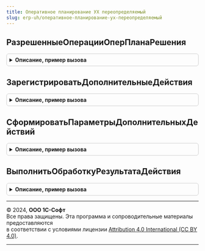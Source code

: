 ```yaml
---
title: Оперативное планирование УХ переопределяемый
slug: erp-uh/оперативное-планирование-ух-переопределяемый
---
```



## РазрешенныеОперацииОперПланаРешения
<details style="margin: 1em 0; padding: 0.5em; border: 1px solid #ccc; border-radius: 6px;">

<summary style="font-weight: bold; cursor: pointer;">Описание, пример вызова</summary>

```bsl

// Процедура корректирует доступные виды операций документ ОперативныйПлан для текущего решения
Процедура РазрешенныеОперацииОперПланаРешения(ВидБюджета, ВидыОпераций) Экспорт
```

Пример вызова
```bsl
ОперативноеПланированиеУХПереопределяемый.РазрешенныеОперацииОперПланаРешения(ВидБюджета, ВидыОпераций) 
```
</details>

## ЗарегистрироватьДополнительныеДействия
<details style="margin: 1em 0; padding: 0.5em; border: 1px solid #ccc; border-radius: 6px;">

<summary style="font-weight: bold; cursor: pointer;">Описание, пример вызова</summary>

```bsl

Процедура ЗарегистрироватьДополнительныеДействия(ОписаниеКТ) Экспорт
```

Пример вызова
```bsl
ОперативноеПланированиеУХПереопределяемый.ЗарегистрироватьДополнительныеДействия(ОписаниеКТ) 
```
</details>

## СформироватьПараметрыДополнительныхДействий
<details style="margin: 1em 0; padding: 0.5em; border: 1px solid #ccc; border-radius: 6px;">

<summary style="font-weight: bold; cursor: pointer;">Описание, пример вызова</summary>

```bsl

Функция СформироватьПараметрыДополнительныхДействий(ОписаниеКТ, Форма, ИмяДополнительногоДействия) Экспорт
```

Пример вызова
```bsl
Результат = ОперативноеПланированиеУХПереопределяемый.СформироватьПараметрыДополнительныхДействий(ОписаниеКТ, Форма, ИмяДополнительногоДействия) 
```
</details>

## ВыполнитьОбработкуРезультатаДействия
<details style="margin: 1em 0; padding: 0.5em; border: 1px solid #ccc; border-radius: 6px;">

<summary style="font-weight: bold; cursor: pointer;">Описание, пример вызова</summary>

```bsl

Функция ВыполнитьОбработкуРезультатаДействия(ОписаниеКТ, Форма, ИмяДополнительногоДействия, Параметры, РезультатДействия, ДанныеКЗагрузке) Экспорт
```

Пример вызова
```bsl
Результат = ОперативноеПланированиеУХПереопределяемый.ВыполнитьОбработкуРезультатаДействия(ОписаниеКТ, Форма, ИмяДополнительногоДействия, Параметры, РезультатДействия, ДанныеКЗагрузке) 
```
</details>

---

© 2024, **ООО 1С-Софт**  
Все права защищены. Эта программа и сопроводительные материалы предоставляются  
в соответствии с условиями лицензии [Attribution 4.0 International (CC BY 4.0)](https://creativecommons.org/licenses/by/4.0/legalcode).

---
